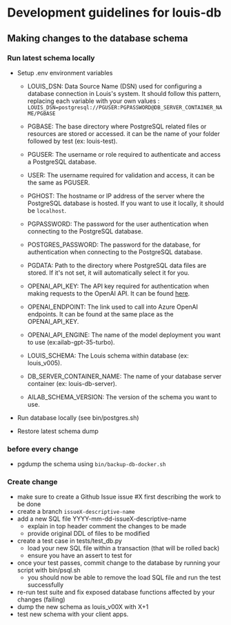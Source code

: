 # Development guidelines for louis-db

## Making changes to the database schema

### Run latest schema locally

* Setup .env environment variables
  * LOUIS_DSN: Data Source Name (DSN) used for configuring a database connection in Louis's system. It should follow this pattern, replacing each variable with your own values : 
  `LOUIS_DSN=postgresql://PGUSER:PGPASSWORD@DB_SERVER_CONTAINER_NAME/PGBASE`

  * PGBASE: The base directory where PostgreSQL related files or resources are stored or accessed. it can be the name of your folder followed by test (ex: louis-test).

  * PGUSER: The username or role required to authenticate and access a PostgreSQL database.

  * USER: The username required for validation and access, it can be the same as PGUSER.

  * PGHOST: The hostname or IP address of the server where the PostgreSQL database is hosted. If you want to use it locally, it should be `localhost`.

  * PGPASSWORD: The password for the user authentication when connecting to the PostgreSQL database.

  * POSTGRES_PASSWORD: The password for the database, for authentication when connecting to the PostgreSQL database.

  * PGDATA: Path to the directory where PostgreSQL data files are stored. If it's not set, it will automatically select it for you.

  * OPENAI_API_KEY: The API key required for authentication when making requests to the OpenAI API. It can be found [here](https://portal.azure.com/#home).

  * OPENAI_ENDPOINT: The link used to call into Azure OpenAI endpoints. It can be found at the same place as the OPENAI_API_KEY.

  * OPENAI_API_ENGINE: The name of the model deployment you want to use (ex:ailab-gpt-35-turbo).

  * LOUIS_SCHEMA: The Louis schema within database (ex: louis_v005).

  * DB_SERVER_CONTAINER_NAME: The name of your database server container (ex: louis-db-server).

  * AILAB_SCHEMA_VERSION: The version of the schema you want to use.

* Run database locally (see bin/postgres.sh)
* Restore latest schema dump

### before every change

* pgdump the schema using ```bin/backup-db-docker.sh```

### Create change

* make sure to create a Github Issue issue #X first describing the work to be done
* create a branch ```issueX-descriptive-name```
* add a new SQL file YYYY-mm-dd-issueX-descriptive-name
  * explain in top header comment the changes to be made
  * provide original DDL of files to be modified
* create a test case in tests/test_db.py
  * load your new SQL file within a transaction (that will be rolled back)
  * ensure you have an assert to test for
* once your test passes, commit change to the database by running your script with bin/psql.sh
  * you should now be able to remove the load SQL file and run the test successfully
* re-run test suite and fix exposed database functions affected by your changes (failing)
* dump the new schema as louis_v00X with X+1
* test new schema with your client apps.

